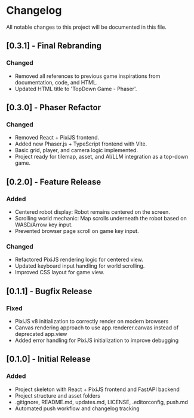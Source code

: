 # Changelog

All notable changes to this project will be documented in this file.

## [0.3.1] - Final Rebranding
### Changed
- Removed all references to previous game inspirations from documentation, code, and HTML.
- Updated HTML title to 'TopDown Game - Phaser'.

## [0.3.0] - Phaser Refactor
### Changed
- Removed React + PixiJS frontend.
- Added new Phaser.js + TypeScript frontend with Vite.
- Basic grid, player, and camera logic implemented.
- Project ready for tilemap, asset, and AI/LLM integration as a top-down game.

## [0.2.0] - Feature Release
### Added
- Centered robot display: Robot remains centered on the screen.
- Scrolling world mechanic: Map scrolls underneath the robot based on WASD/Arrow key input.
- Prevented browser page scroll on game key input.
### Changed
- Refactored PixiJS rendering logic for centered view.
- Updated keyboard input handling for world scrolling.
- Improved CSS layout for game view.

## [0.1.1] - Bugfix Release
### Fixed
- PixiJS v8 initialization to correctly render on modern browsers
- Canvas rendering approach to use app.renderer.canvas instead of deprecated app.view
- Added error handling for PixiJS initialization to improve debugging

## [0.1.0] - Initial Release
### Added
- Project skeleton with React + PixiJS frontend and FastAPI backend
- Project structure and asset folders
- .gitignore, README.md, updates.md, LICENSE, .editorconfig, push.md
- Automated push workflow and changelog tracking 